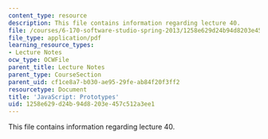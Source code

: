 ```yaml
---
content_type: resource
description: This file contains information regarding lecture 40.
file: /courses/6-170-software-studio-spring-2013/1258e629d24b94d8203e457c512a3ee1_MIT6_170S13_40-java-prot.pdf
file_type: application/pdf
learning_resource_types:
- Lecture Notes
ocw_type: OCWFile
parent_title: Lecture Notes
parent_type: CourseSection
parent_uid: cf1ce8a7-b030-ae95-29fe-ab84f20f3ff2
resourcetype: Document
title: 'JavaScript: Prototypes'
uid: 1258e629-d24b-94d8-203e-457c512a3ee1
---
```

This file contains information regarding lecture 40.


